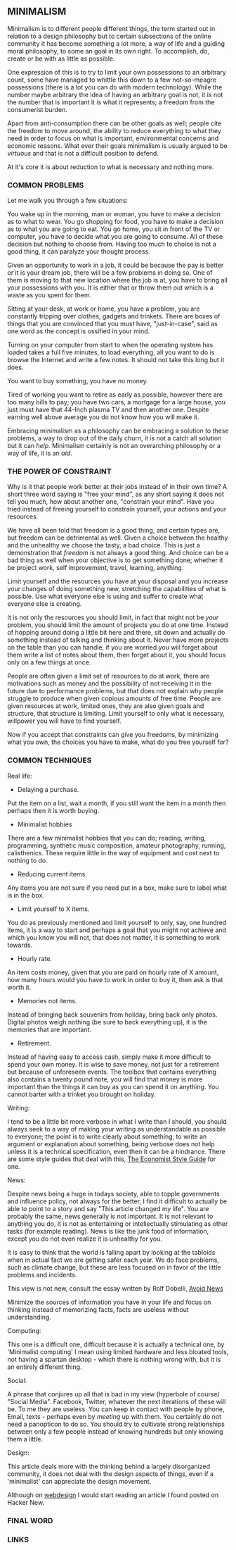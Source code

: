 ## MINIMALISM

Minimalism is to different people different things, the term started out in
relation to a design philosophy but to certain subsections of the online
community it has become something a lot more, a way of life and a guiding moral 
philosophy, to some an goal in its own right. To accomplish, do, create or be
with as little as possible.

One expression of this is to try to limit your own possessions to an arbitrary
count, some have managed to whittle this down to a few not-so-meagre possessions
(there is a lot you can do with modern technology). While the number maybe
arbitrary the idea of having an arbitrary goal is not, it is not the number that
is important it is what it represents; a freedom from the consumerist burden.

Apart from anti-consumption there can be other goals as well; people cite the
freedom to move around, the ability to reduce everything to what they need in
order to focus on what is important, environmental concerns and economic
reasons. What ever their goals minimalism is usually argued to be *virtuous* and
that is not a difficult position to defend.

At it's core it is about reduction to what is necessary and nothing more.

### COMMON PROBLEMS

Let me walk you through a few situations:

You wake up in the morning, man or woman, you have to make a decision as to what
to wear. You go shopping for food, you have to make a decision as to what you
are going to eat. You go home, you sit in front of the TV or computer, you have
to decide what you are going to consume. All of these decision but nothing to
choose from. Having too much to choice is not a good thing, it can paralyze your
thought process.

Given an opportunity to work in a job, it could be because the pay is better or
it is your dream job, there will be a few problems in doing so. One of them is
moving to that new location where the job is at, you have to bring all your
possessions with you. It is either that or throw them out which is a waste as
you spent for them. 

Sitting at your desk, at work or home, you have a problem, you are constantly
tripping over clothes, gadgets and trinkets. There are boxes of things that you
are convinced that you must have, "just-in-case", said as one word as the
concept is ossified in your mind. 

Turning on your computer from start to when the operating system has loaded
takes a full five minutes, to load everything, all you want to do is browse the
Internet and write a few notes. It should not take this long but it does.

You want to buy something, you have no money.

Tired of working you want to retire as early as possible, however there are too
many bills to pay; you have two cars, a mortgage for a large house, you just
must have that 44-Inch plasma TV and then another one. Despite earning well
above average you do not know how you will make it.

Embracing minimalism as a philosophy can be embracing a solution to these
problems, a way to drop out of the daily churn, it is not a catch all solution
but it can *help*. Minimalism certainly is not an overarching philosophy or a
way of life, it is an *aid*.


### THE POWER OF CONSTRAINT

Why is it that people work better at their jobs instead of in their own time? A
short three word saying is "free your mind", as any short saying it does not
tell you much, how about another one, "constrain your mind". Have you tried
instead of freeing yourself to constrain yourself, your actions and your
resources.

We have all been told that freedom is a good thing, and certain types are, but
freedom can be detrimental as well. Given a choice between the healthy and the
unhealthy we choose the tasty, a bad choice. This is just a demonstration that
*freedom* is not always a good thing. And choice can be a bad thing as well when
your objective is to get something done; whether it be project work, self
improvement, travel, learning, anything. 

Limit yourself and the resources you have at your disposal and you increase your
changes of doing something new, stretching the capabilities of what is possible.
Use what everyone else is using and suffer to create what everyone else is
creating. 

It is not only the resources you should limit, in fact that might not be *your*
problem, you should limit the amount of projects you do at one time. Instead of
hopping around doing a little bit here and there, sit down and actually do
something instead of talking and thinking about it. Never have more projects on
the table than you can handle, if you are worried you will forget about them
write a list of notes about them, then forget about it, you should focus only on
a few things at once.

People are often given a limit set of resources to do at work, there are
motivations such as money and the possibility of not receiving it in the future
due to performance problems, but that does not explain why people struggle to
produce when given copious amounts of free time. People are given resources at
work, limited ones, they are also given goals and structure, that structure is
limiting. Limit yourself to only what is necessary, willpower you will have to
find yourself.

Now if you accept that constraints can give you freedoms, by minimizing what you
own, the choices you have to make, what do you free yourself for?

### COMMON TECHNIQUES

Real life:

* Delaying a purchase.

Put the item on a list, wait a month, if you still want the item in a month then
perhaps then it is worth buying.

* Minimalist hobbies

There are a few minimalist hobbies that you can do; reading, writing,
programming, synthetic music composition, amateur photography, running,
calisthenics. These require little in the way of equipment and cost next to
nothing to do. 

* Reducing current items.

Any items you are not sure if you need put in a box, make sure to label what is
in the box. 

* Limit yourself to X items.

You do as previously mentioned and limit yourself to only, say, one hundred
items, it is a way to start and perhaps a goal that you might not achieve and
which you know you will not, that does not matter, it is something to work
towards.

* Hourly rate.

An item costs money, given that you are paid on hourly rate of X amount, how
many hours would you have to work in order to buy it, then ask is that worth it.

* Memories not items.

Instead of bringing back souvenirs from holiday, bring back only photos. Digital
photos weigh nothing (be sure to back everything up), it is the memories that
are important.

* Retirement.

Instead of having easy to access cash, simply make it more difficult to spend
your own money. It is wise to save money, not just for a retirement but because
of unforeseen events. The toolbox that contains everything also contains a
twenty pound note, you will find that money is more important than the things it
can buy as you can spend it on anything. You cannot barter with a trinket you
brought on holiday.

Writing:

I tend to be a little bit more verbose in what I write than I should, you should
always seek to a way of making your writing as understandable as possible to
everyone; the point is to write clearly about something, to write an argument or
explanation about something, being verbose does not help unless it is a
technical specification, even then it can be a hindrance. There are some style
guides that deal with this, [The Economist Style Guide][]
for one.

News:

Despite news being a huge in todays society, able to topple governments and
influence policy, not always for the better, I find it difficult to actually be
able to point to a story and say "This article changed my life". You are
probably the same, news generally is not important. It is not relevant to
anything you do, it is not as entertaining or intellectually stimulating as
other tasks (for example reading). News is like the junk food of information,
except you do not even realize it is unhealthy for you.

It is easy to think that the world is falling apart by looking at the tabloids
when in actual fact we are getting safer each year. We do face problems, such as
climate change, but these are less focused on in favor of the little problems
and incidents.

This view is not new, consult the essay written by Rolf Dobelli, [Avoid News][]

Minimize the sources of information you have in your life and focus on thinking
instead of memorizing facts, facts are useless without understanding.

Computing:

This one is a difficult one, difficult because it is actually a technical one,
by 'Minimalist computing' I mean using limited hardware and less bloated tools,
not having a spartan desktop - which there is nothing wrong with, but it is an
entirely different thing.

Social:

A phrase that conjures up all that is bad in my view (hyperbole of course)
"Social Media". Facebook, Twitter, whatever the next iterations of these will
be. To me they are useless. You can keep in contact with people by phone, Email,
texts - perhaps even by *meeting* up with them. You certainly do not need a
panopticon to do so. You should try to cultivate strong relationships between
only a few people instead of knowing hundreds but only knowing them a little.

Design:

This article deals more with the thinking behind a largely disorganized
community, it does not deal with the design aspects of things, even if a
'minimalist' can appreciate the design movement.

Although on [webdesign][] I would start reading an article I found posted on Hacker
New.

### FINAL WORD

### LINKS

[webdesign]: http://justinjackson.ca/words.html
[Avoid News]: http://dobelli.com/wp-content/uploads/2010/08/Avoid_News_Part1_TEXT.pdf
[The Economist Style Guide]:http://www.economist.com/styleguide/introduction
